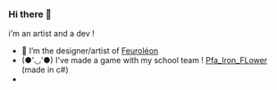 ### Hi there 👋
<div aligne='center'> i'm an artist and a dev ! </div>

- 🤖 I’m the designer/artist of [Feuroléon](https://github.com/minethandev/Feuroleon)
- (●'◡'●) I've made a game with my school team ! [Pfa_Iron_FLower](https://github.com/lalyfxx/PFA_Iron_Flower) (made in c#)
- 
  
  



<!--
**lalyfxx/lalyfxx** is a ✨ _special_ ✨ repository because its `README.md` (this file) appears on your GitHub profile.
Here are some ideas to get you started:

- 🔭 I’m currently working on ...
- 🌱 I’m currently learning ...
- 👯 I’m looking to collaborate on ...
- 🤔 I’m looking for help with ...
- 💬 Ask me about ...
- 📫 How to reach me: ...
- 😄 Pronouns: ...
- ⚡ Fun fact: ...
-->
